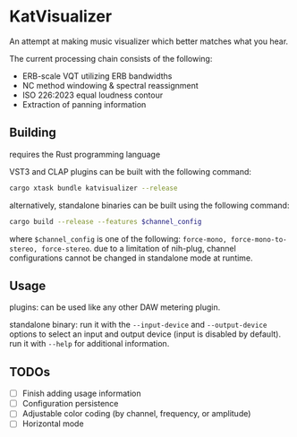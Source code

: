 # KatVisualizer

An attempt at making music visualizer which better matches what you hear.

The current processing chain consists of the following:
- ERB-scale VQT utilizing ERB bandwidths
- NC method windowing & spectral reassignment
- ISO 226:2023 equal loudness contour
- Extraction of panning information

## Building

requires the Rust programming language

VST3 and CLAP plugins can be built with the following command:

```bash
cargo xtask bundle katvisualizer --release
```

alternatively, standalone binaries can be built using the following command:

```bash
cargo build --release --features $channel_config
```

where `$channel_config` is one of the following: `force-mono, force-mono-to-stereo, force-stereo`. due to a limitation of nih-plug, channel configurations cannot be changed in standalone mode at runtime.

## Usage

plugins: can be used like any other DAW metering plugin.

standalone binary: run it with the `--input-device` and `--output-device` options to select an input and output device (input is disabled by default). run it with `--help` for additional information.

## TODOs

- [ ] Finish adding usage information
- [ ] Configuration persistence
- [ ] Adjustable color coding (by channel, frequency, or amplitude)
- [ ] Horizontal mode